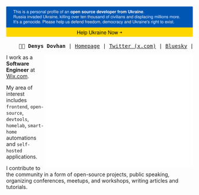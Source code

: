 [![SWUbanner](https://raw.githubusercontent.com/vshymanskyy/StandWithUkraine/main/banner-personal-page.svg)](https://vshymanskyy.github.io/StandWithUkraine)

<pre align="center">
    <strong>👨‍💻 Denys Dovhan</strong> | <a href="https://denysdovhan.com">Homepage</a> | <a href="https://x.com/denysdovhan">Twitter (x.com)</a> | <a href="https://bsky.app/profile/denysdovhan.com">Bluesky</a> | <a href="https://www.linkedin.com/in/denysdovhan">LinkedIn</a>
</pre>

<img src="https://raw.githubusercontent.com/denysdovhan/denysdovhan/main/github-metrics.svg" alt="GitHub Metrics" align="right" width="400px" />

I work as a **Software Engineer** at [Wix.com](https://wix.com).

My area of interest includes `frontend`, `open-source`, `devtools`, `homelab`, `smart-home` automations and `self-hosted` applications.

I contribute to the community in a form of open-source projects, public speaking, organizing conferences, meetups, and workshops, writing articles and tutorials.

<!--
**denysdovhan/denysdovhan** is a ✨ _special_ ✨ repository because its `README.md` (this file) appears on your GitHub profile.

Here are some ideas to get you started:

- 🔭 I’m currently working on ...
- 🌱 I’m currently learning ...
- 👯 I’m looking to collaborate on ...
- 🤔 I’m looking for help with ...
- 💬 Ask me about ...
- 📫 How to reach me: ...
- 😄 Pronouns: ...
- ⚡ Fun fact: ...
-->
